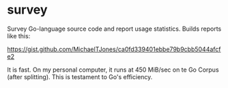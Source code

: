 # survey
Survey Go-language source code and report usage statistics. Builds reports like this:

https://gist.github.com/MichaelTJones/ca0fd339401ebbe79b9cbb5044afcfe2

It is fast. On my personal computer, it runs at 450 MiB/sec on te Go Corpus (after
splitting). This is testament to Go's efficiency.
